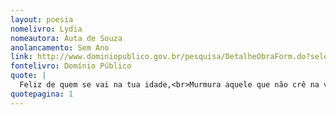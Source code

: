 ```yaml
---
layout: poesia
nomelivro: Lydia
nomeautora: Auta de Souza
anolancamento: Sem Ano
link: http://www.dominiopublico.gov.br/pesquisa/DetalheObraForm.do?select_action=&co_obra=81782
fontelivro: Domínio Público
quote: |
  Feliz de quem se vai na tua idade,<br>Murmura aquele que não crê na vida,<br>E não pensa sequer na mãe querida<br>Que te contempla cheia de saudade.
quotepagina: 1
---
```

